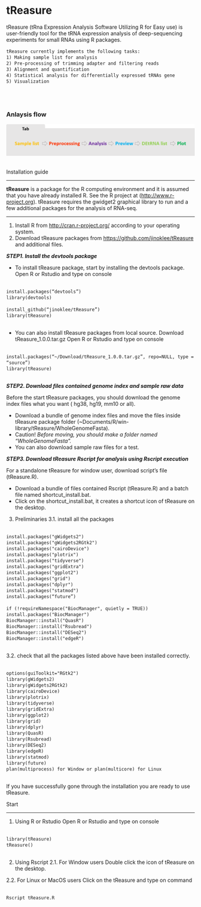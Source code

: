 
# tReasure
tReasure (tRna Expression Analysis Software Utilizing R for Easy use) is user-friendly tool for the tRNA expression analysis of deep-sequencing experiments for small RNAs using R packages. 

    tReasure currently implements the following tasks:
    1) Making sample list for analysis
    2) Pre-processing of trimming adapter and filtering reads
    3) Alignment and quantification
    4) Statistical analysis for differentially expressed tRNAs gene
    5) Visualization 

<br/><br/>
  ### Anlaysis flow
   ![Flow](https://github.com/jinoklee/tReasure/blob/master/inst/extdata/flow.png?raw=true)<br/><br/>
   



Installation guide
***
**tReasure** is a package for the R computing environment and it is assumed that you have already installed R. See the R project at (http://www.r-project.org). tReasure requires the gwidget2 graphical library to run and a few additional packages for the analysis of RNA-seq. 


--------------------------- 
1.  Install R from http://cran.r-project.org/ according to your operating system.
2.  Download tReasure packages from https://github.com/jinoklee/tReasure and additional files.  

_**STEP1. Install the devtools package**_
* To install tReasure package, start by installing the devtools package.
Open R or Rstudio and type on console
<pre>
<code>
install.packages(“devtools”)
library(devtools)

install_github(“jinoklee/tReasure”)
library(tReasure)
</code>
</pre>

* You can also install tReasure packages from local source.
Download tReasure_1.0.0.tar.gz
Open R or Rstudio and type on console
    
<pre>
<code>
install.packages(“~/Download/tReasure_1.0.0.tar.gz”, repo=NULL, type = “source”)
library(tReasure)
</code>
</pre>

_**STEP2. Download files contained genome index and sample raw data**_

Before the start tReasure packages, you should download the genome index files what you want ( hg38, hg19, mm10 or all). 
+ Download a bundle of genome index files and move the files inside tReasure package folder (~Documents/R/win-library/tReasure/WholeGenomeFasta).
+ Caution! _Before moving, you should make a folder named “WholeGenomeFasta”._
+ You can also download sample raw files for a test. 

_**STEP3. Download tReasure Rscript for analysis using Rscript execution**_

For a standalone tReasure for window user, download script’s file (tReasure.R).
+ Download a bundle of files contained Rscript (tReasure.R) and a batch file named shortcut_install.bat.
+ Click on the shortcut_install.bat, it creates a shortcut icon of tReasure on the desktop.

3.  Preliminaries
3.1.  install all the packages
<pre>
<code>
install.packages("gWidgets2")
install.packages("gWidgets2RGtk2")
install.packages("cairoDevice")
install.packages("plotrix")
install.packages("tidyverse")
install.packages("gridExtra")
install.packages("ggplot2")
install.packages("grid")
install.packages("dplyr")
install.packages("statmod")
install.packages(“future”)

if (!requireNamespace("BiocManager", quietly = TRUE))
install.packages("BiocManager")
BiocManager::install("QuasR")
BiocManager::install("Rsubread")
BiocManager::install("DESeq2")
BiocManager::install("edgeR")
</code>
</pre>

3.2.  check that all the packages listed above have been installed correctly.
<pre>
<code>
options(guiToolkit="RGtk2")
library(gWidgets2)
library(gWidgets2RGtk2)
library(cairoDevice)
library(plotrix)
library(tidyverse)
library(gridExtra)
library(ggplot2)
library(grid)
library(dplyr)
library(QuasR)
library(Rsubread)
library(DESeq2)
library(edgeR)
library(statmod)
library(future)
plan(multiprocess) for Window or plan(multicore) for Linux
</code>
</pre>

If you have successfully gone through the installation you are ready to use tReasure.

Start
***
1.  Using R or Rstudio
Open R or Rstudio and type on console

<pre>
<code>
library(tReasure)
tReasure()
</code>
</pre>

2.  Using Rscript 
2.1.  For Window users 
Double click the icon of tReasure on the desktop.

2.2.  For Linux or MacOS users
Click on the tReasure and type on command

<pre>
<code>
Rscript tReasure.R
</code>
</pre>

